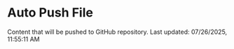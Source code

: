 # Auto Push File

Content that will be pushed to GitHub repository.
Last updated: 07/26/2025, 11:55:11 AM